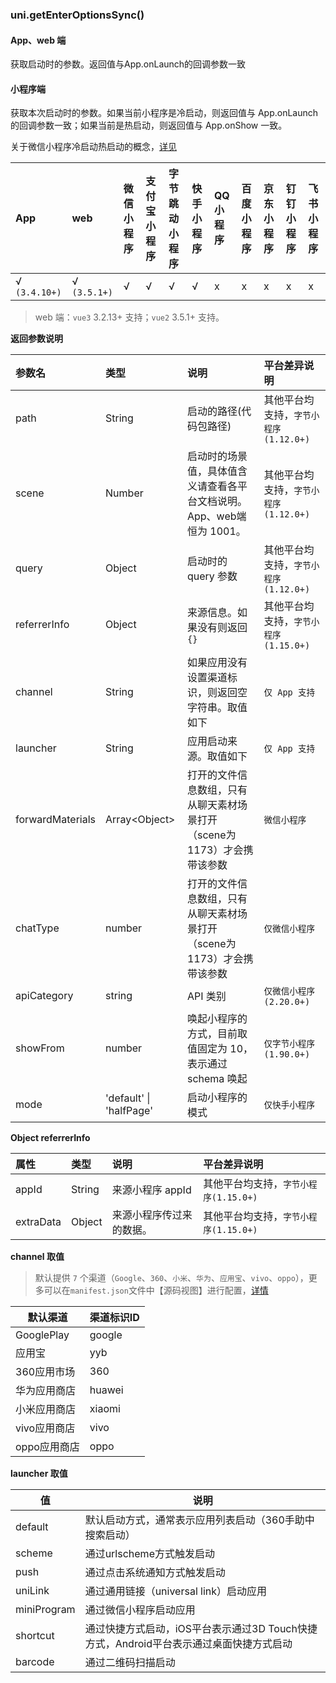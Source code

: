 ### uni.getEnterOptionsSync()

#### App、web 端
获取启动时的参数。返回值与App.onLaunch的回调参数一致

#### 小程序端
获取本次启动时的参数。如果当前小程序是冷启动，则返回值与 App.onLaunch 的回调参数一致；如果当前是热启动，则返回值与 App.onShow 一致。

关于微信小程序冷启动热启动的概念，[详见](https://developers.weixin.qq.com/miniprogram/dev/framework/runtime/operating-mechanism.html)

|App|web|微信小程序|支付宝小程序|字节跳动小程序|快手小程序|QQ小程序|百度小程序|京东小程序|钉钉小程序|飞书小程序|
|:-|:-|:-|:-|:-|:-|:-|:-|:-|:-|:-|
|√ `(3.4.10+)`|√ `(3.5.1+)`|√|√|√|√|x|x|x|x|x|

> web 端：`vue3` 3.2.13+ 支持；`vue2` 3.5.1+ 支持。

**返回参数说明**

|参数名|类型|说明|平台差异说明|
|:-|:-|:-|:-|
|path|String|启动的路径(代码包路径)|其他平台均支持，`字节小程序(1.12.0+)`|
|scene|Number|启动时的场景值，具体值含义请查看各平台文档说明。App、web端恒为 1001。|其他平台均支持，`字节小程序(1.12.0+)`|
|query|Object|启动时的 query 参数|其他平台均支持，`字节小程序(1.12.0+)`|
|referrerInfo|Object|来源信息。如果没有则返回 `{}`|其他平台均支持，`字节小程序(1.15.0+)`|
|channel|String|如果应用没有设置渠道标识，则返回空字符串。取值如下|`仅 App 支持`|
|launcher|String|应用启动来源。取值如下|`仅 App 支持`|
|forwardMaterials|Array\<Object\>|打开的文件信息数组，只有从聊天素材场景打开（scene为1173）才会携带该参数|`微信小程序`|
|chatType|number|打开的文件信息数组，只有从聊天素材场景打开（scene为1173）才会携带该参数|`仅微信小程序`|
|apiCategory|string|API 类别|`仅微信小程序(2.20.0+)`|
|showFrom|number|唤起小程序的方式，目前取值固定为 10，表示通过 schema 唤起|`仅字节小程序(1.90.0+)`|
|mode|'default' \| 'halfPage'|启动小程序的模式|`仅快手小程序`|

**Object referrerInfo**

|属性|类型|说明|平台差异说明|
|:-|:-|:-|:-|
|appId|String|来源小程序 appId |其他平台均支持，`字节小程序(1.15.0+)`|
|extraData|Object|来源小程序传过来的数据。|其他平台均支持，`字节小程序(1.15.0+)`|

**channel 取值**
> 默认提供 `7`  个渠道（`Google`、`360`、`小米`、`华为`、`应用宝`、`vivo`、`oppo`），更多可以在`manifest.json`文件中【源码视图】进行配置，[详情](https://ask.dcloud.net.cn/article/35974)

| 默认渠道     | 渠道标识ID |
| ------------ | -------- |
| GooglePlay   | google   |
| 应用宝       | yyb      |
| 360应用市场  | 360      |
| 华为应用商店 | huawei   |
| 小米应用商店 | xiaomi   |
| vivo应用商店 | vivo|
| oppo应用商店 |  oppo  |

**launcher 取值**

| 值     | 说明 |
| ------------ | -------- |
| default   | 默认启动方式，通常表示应用列表启动（360手助中搜索启动）   |
| scheme       | 通过urlscheme方式触发启动      |
| push  | 通过点击系统通知方式触发启动      |
| uniLink |  通过通用链接（universal link）启动应用  |
| miniProgram |  通过微信小程序启动应用  |
| shortcut | 通过快捷方式启动，iOS平台表示通过3D Touch快捷方式，Android平台表示通过桌面快捷方式启动   |
| barcode | 通过二维码扫描启动|